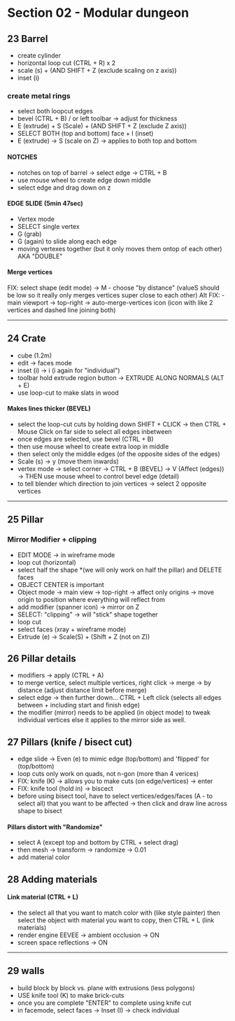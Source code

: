 # Section 02 - Modular dungeon

## 23 Barrel
- create cylinder
- horizontal loop cut (CTRL + R) x 2 
- scale (s) + (AND SHIFT + Z (exclude scaling on z axis))
- inset (i)

### create metal rings
- select both loopcut edges 
- bevel (CTRL + B) / or left toolbar -> adjust for thickness
- E (extrude) + S (Scale) + (AND SHIFT + Z (exclude Z axis)) 
- SELECT BOTH (top and bottom) face + I (inset)
- E (extrude) -> S (scale on Z) -> applies to both top and bottom

#### NOTCHES
- notches on top of barrel -> select edge -> CTRL + B 
- use mouse wheel to create edge down middle
- select edge and drag down on z

#### EDGE SLIDE (5min 47sec)
- Vertex mode
- SELECT single vertex
- G (grab) 
- G (again) to slide along each edge
- moving vertexes together (but it only moves them ontop of each other) AKA "DOUBLE"

#### Merge vertices
FIX: select shape (edit mode) -> M
    - choose "by distance" (valueS should be low so it really only merges vertices super close to each other)
Alt FIX: 
    - main viewport -> top-right -> auto-merge-vertices icon (icon with like 2 vertices and dashed line joining both)

---

## 24 Crate
- cube (1.2m)
- edit -> faces mode
- inset (i) -> i (i again for "individual")
- toolbar hold extrude region button -> EXTRUDE ALONG NORMALS (ALT + E)
- use loop-cut to make slats in wood

#### Makes lines thicker (BEVEL)
- select the loop-cut cuts by holding down SHIFT + CLICK 
-> then CTRL + Mouse Click on far side to select all edges inbetween
- once edges are selected, use bevel (CTRL + B)
- then use mouse wheel to create extra loop in middle
- then select only the middle edges (of the opposite sides of the edges)
- Scale (s) -> y (move them inwards)
- vertex mode -> select corner -> CTRL + B (BEVEL) -> V (Affect (edges)) -> THEN use mouse wheel to control bevel edge (detail)
- to tell blender which direction to join vertices -> select 2 opposite vertices

---

## 25 Pillar

### Mirror Modifier + clipping
- EDIT MODE -> in wireframe mode 
- loop cut (horizontal)
- select half the shape *(we will only work on half the pillar) and DELETE faces
- OBJECT CENTER is important
- Object mode -> main view -> top-right -> affect only origins -> move origin to position where everything will reflect from
- add modifier (spanner icon) -> mirror on Z
- SELECT: "clipping" -> will "stick" shape together
- loop cut
- select faces (xray + wireframe mode)
- Extrude (e) -> Scale(S) + (Shift + Z (not on Z)) 

## 26 Pillar details
- modifiers -> apply (CTRL + A)
- to merge vertice, select multiple vertices, right click -> merge -> by distance (adjust distance limit before merge)
- select edge -> then further down... CTRL + Left click (selects all edges between + including start and finish edge)
- the modifier (mirror) needs to be applied (in object mode) to tweak individual vertices else it applies to the mirror side as well.

## 27 Pillars (knife / bisect cut) 
- edge slide -> Even (e) to mimic edge (top/bottom) and 'flipped' for (top/bottom)
- loop cuts only work on quads, not n-gon (more than 4 verices)
- FIX: knife (K) -> allows you to make cuts (on edge/vertices) -> enter
- FIX: knife tool (hold in) -> biscect
- before using bisect tool, have to select vertices/edges/faces (A - to select all) that you want to be affected -> then click and draw line across shape to bisect

#### Pillars distort with "Randomize" 
- select A (except top and bottom by CTRL + select drag)
- then mesh -> transform -> randomize -> 0.01 
- add material color

## 28 Adding materials
#### Link material (CTRL + L)
- the select all that you want to match color with (like style painter) then select the object with material you want to copy, then CTRL + L (link materials)
- render engine EEVEE -> ambient occlusion -> ON 
- screen space reflections -> ON

---

## 29 walls
- build block by block vs. plane with extrusions (less polygons)
- USE knife tool (K) to make brick-cuts
- once you are complete "ENTER" to complete using knife cut
- in facemode, select faces -> Inset (I) -> check individual
